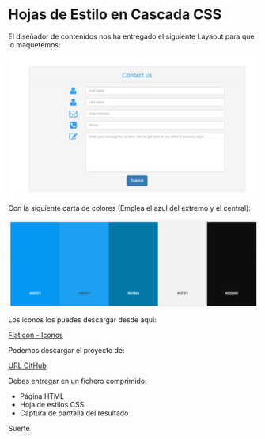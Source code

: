 # Hojas de Estilo en Cascada CSS

El diseñador de contenidos nos ha entregado el siguiente Layaout para que lo maquetemos:

![Layaout](./Imagenes/Layaout.png)

Con la siguiente carta de colores (Emplea el azul del extremo y el central):

![CartaColores](./Imagenes/CartaColores.png)

Los iconos los puedes descargar desde aquí:

[Flaticon - Iconos](https://www.flaticon.com/packs/search?word=html)

Podemos descargar el proyecto de:

[URL GitHub](https://github.com/JJPS/HojasDeEstiloCSS)

Debes entregar en un fichero comprimido:

- Página HTML
- Hoja de estilos CSS
- Captura de pantalla del resultado

Suerte